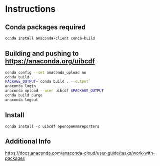 # Instructions

## Conda packages required

```bash
conda install anaconda-client conda-build
```

## Building and pushing to https://anaconda.org/uibcdf

```bash
conda config --set anaconda_upload no
conda build .
PACKAGE_OUTPUT=`conda build . --output`
anaconda login
anaconda upload --user uibcdf $PACKAGE_OUTPUT
conda build purge
anaconda logout
```
## Install

```
conda install -c uibcdf openopenmmreporters
```

## Additional Info
https://docs.anaconda.com/anaconda-cloud/user-guide/tasks/work-with-packages
